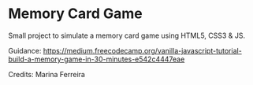 # Memory Card Game #

Small project to simulate a memory card game using HTML5, CSS3 & JS.

Guidance: https://medium.freecodecamp.org/vanilla-javascript-tutorial-build-a-memory-game-in-30-minutes-e542c4447eae

Credits: Marina Ferreira



